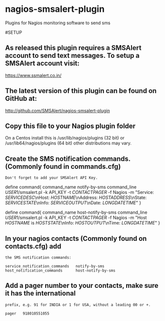 # nagios-smsalert-plugin
Plugins for Nagios monitoring software to send sms

#SETUP

## As released this plugin requires a SMSAlert account to send text messages.  To setup a SMSAlert account visit:
   https://www.ssmalert.co.in/

## The latest version of this plugin can be found on GitHub at:
   http://github.com/SMSAlert/nagios-smsalert-plugin

## Copy this file to your Nagios plugin folder
 On a Centos install this is /usr/lib/nagios/plugins (32 bit) 
 or /usr/lib64/nagios/plugins (64 bit) other distributions may vary.

## Create the SMS notification commands.  (Commonly found in commands.cfg)
    Don't forget to add your SMSAlert API Key.

 define command{
 	command_name    notify-by-sms
	command_line    $USER1$/smsalert.pl -k API_KEY -t $CONTACTPAGER$ -f Nagios -m "Service: $SERVICEDESC$\\nHost: $HOSTNAME$\\nAddress: $HOSTADDRESS$\\nState: $SERVICESTATE$\\nInfo: $SERVICEOUTPUT$\\nDate: $LONGDATETIME$"
 }

 define command{
	command_name    host-notify-by-sms
	command_line    $USER1$/smsalert.pl -k API_KEY -t $CONTACTPAGER$ -f Nagios -m "Host $HOSTNAME$ is $HOSTSTATE$\\nInfo: $HOSTOUTPUT$\\nTime: $LONGDATETIME$"
 }

## In your nagios contacts (Commonly found on contacts.cfg) add 
    the SMS notification commands:

    service_notification_commands	notify-by-sms
    host_notification_commands		host-notify-by-sms

## Add a pager number to your contacts, make sure it has the international 
    prefix, e.g. 91 for INDIA or 1 for USA, without a leading 00 or +.

    pager	918010551055  

